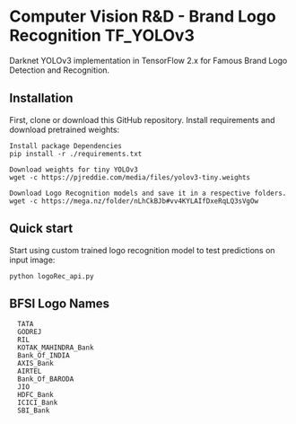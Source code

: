 # Computer Vision R&D - Brand Logo Recognition TF_YOLOv3

Darknet YOLOv3 implementation in TensorFlow 2.x for Famous Brand Logo Detection and Recognition.

## Installation
First, clone or download this GitHub repository.
Install requirements and download pretrained weights:

```
Install package Dependencies
pip install -r ./requirements.txt

Download weights for tiny YOLOv3
wget -c https://pjreddie.com/media/files/yolov3-tiny.weights

Download Logo Recognition models and save it in a respective folders.
wget -c https://mega.nz/folder/nLhCkBJb#vv4KYLAIfDxeRqLQ3sVgOw

```

## Quick start
Start using custom trained logo recognition model to test predictions on input image:
```
python logoRec_api.py

```

## BFSI Logo Names
```
  TATA
  GODREJ
  RIL
  KOTAK_MAHINDRA_Bank
  Bank_Of_INDIA
  AXIS_Bank
  AIRTEL
  Bank_Of_BARODA
  JIO
  HDFC_Bank
  ICICI_Bank
  SBI_Bank
```



